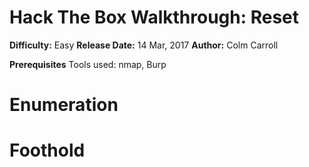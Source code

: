 # Hack The Box Walkthrough: Reset
**Difficulty:** Easy
**Release Date:** 14 Mar, 2017
**Author:** Colm Carroll

**Prerequisites**
Tools used: nmap, Burp


# Enumeration












# Foothold































